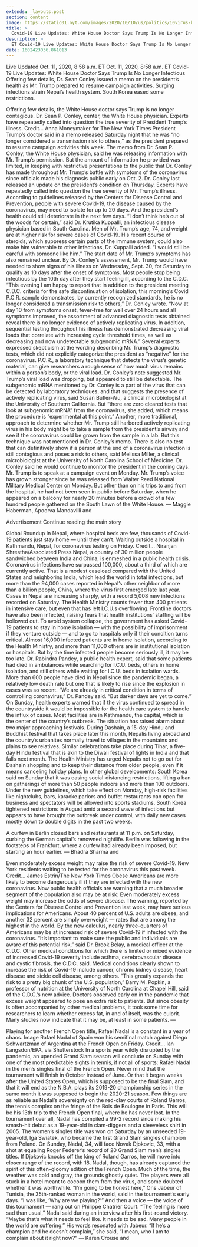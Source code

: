 ```yaml
--- 
extends: _layouts.post 
section: content 
image: https://static01.nyt.com/images/2020/10/10/us/politics/10virus-brief-doc/10elections-brief-doc-facebookJumbo.jpg 
title: > 
  Covid-19 Live Updates: White House Doctor Says Trump Is No Longer Infectious 
description: > 
  ET Covid-19 Live Updates: White House Doctor Says Trump Is No Longer Infectious Offering few details, Dr. Sean Conley issued a memo on the president’s health as Mr. Trump prepared to resume campaign activities.The memo from Dr. Sean P. Conley, the White House physician, said he was releasing information with Mr. Trump’s permission.“I would still be careful with someone like him.” The start date of Mr. Trump’s symptoms has also remained unclear.sample demonstrates, by currently recognized standards, he is no longer considered a transmission risk to others,” Dr. Conley wrote.Mr. Trump’s voice has grown stronger since he was released from Walter Reed National Military Medical Center on Monday. 
date: 1602423036.861013 
--- 
```

Live Updated Oct. 11, 2020, 8:58 a.m. ET Oct. 11, 2020, 8:58 a.m. ET Covid-19 Live Updates: White House Doctor Says Trump Is No Longer Infectious Offering few details, Dr. Sean Conley issued a memo on the president’s health as Mr. Trump prepared to resume campaign activities. Surging infections strain Nepal’s health system. South Korea eased some restrictions.

Offering few details, the White House doctor says Trump is no longer contagious. Dr. Sean P. Conley, center, the White House physician. Experts have repeatedly called into question the true severity of President Trump’s illness. Credit... Anna Moneymaker for The New York Times President Trump’s doctor said in a memo released Saturday night that he was “no longer considered a transmission risk to others,” as the president prepared to resume campaign activities this week. The memo from Dr. Sean P. Conley, the White House physician, said he was releasing information with Mr. Trump’s permission. But the amount of information he provided was limited, in keeping with restrictive presentations to the public that Dr. Conley has made throughout Mr. Trump’s battle with symptoms of the coronavirus since officials made his diagnosis public early on Oct. 2. Dr. Conley last released an update on the president’s condition on Thursday. Experts have repeatedly called into question the true severity of Mr. Trump’s illness. According to guidelines released by the Centers for Disease Control and Prevention, people with severe Covid-19, the disease caused by the coronavirus, may need to isolate for up to 20 days. And the president’s health could still deteriorate in the next few days. “I don’t think he’s out of the woods for certain,” said Dr. Krutika Kuppalli, an infectious disease physician based in South Carolina. Men of Mr. Trump’s age, 74, and weight are at higher risk for severe cases of Covid-19. His recent course of steroids, which suppress certain parts of the immune system, could also make him vulnerable to other infections, Dr. Kuppalli added. “I would still be careful with someone like him.” The start date of Mr. Trump’s symptoms has also remained unclear. By Dr. Conley’s assessment, Mr. Trump would have needed to show signs of his illness on Wednesday, Sept. 30, for Saturday to qualify as 10 days after the onset of symptoms. Most people stop being infectious by the 10th day after they start feeling ill, according to the C.D.C. “This evening I am happy to report that in addition to the president meeting C.D.C. criteria for the safe discontinuation of isolation, this morning’s Covid P.C.R. sample demonstrates, by currently recognized standards, he is no longer considered a transmission risk to others,” Dr. Conley wrote. “Now at day 10 from symptoms onset, fever-free for well over 24 hours and all symptoms improved, the assortment of advanced diagnostic tests obtained reveal there is no longer evidence of actively replicating virus. In addition, sequential testing throughout his illness has demonstrated decreasing viral loads that correlate with increasing cycle threshold times, as well as decreasing and now undetectable subgenomic mRNA.” Several experts expressed skepticism at the wording describing Mr. Trump’s diagnostic tests, which did not explicitly categorize the president as “negative” for the coronavirus. P.C.R., a laboratory technique that detects the virus’s genetic material, can give researchers a rough sense of how much virus remains within a person’s body, or the viral load. Dr. Conley’s note suggested Mr. Trump’s viral load was dropping, but appeared to still be detectable. The subgenomic mRNA mentioned by Dr. Conley is a part of the virus that can be detected by laboratory techniques, and that suggests the presence of actively replicating virus, said Susan Butler-Wu, a clinical microbiologist at the University of Southern California. But “there are zero cleared tests that look at subgenomic mRNA” from the coronavirus, she added, which means the procedure is “experimental at this point.” Another, more traditional, approach to determine whether Mr. Trump still harbored actively replicating virus in his body might be to take a sample from the president’s airway and see if the coronavirus could be grown from the sample in a lab. But this technique was not mentioned in Dr. Conley’s memo. There is also no test that can definitively show if a person at the end of a coronavirus infection is still contagious and poses a risk to others, said Melissa Miller, a clinical microbiologist at the University of North Carolina School of Medicine. Dr. Conley said he would continue to monitor the president in the coming days. Mr. Trump is to speak at a campaign event on Monday. Mr. Trump’s voice has grown stronger since he was released from Walter Reed National Military Medical Center on Monday. But other than on his trips to and from the hospital, he had not been seen in public before Saturday, when he appeared on a balcony for nearly 20 minutes before a crowd of a few hundred people gathered on the South Lawn of the White House. — Maggie Haberman, Apoorva Mandavilli and

Advertisement Continue reading the main story

Global Roundup In Nepal, where hospital beds are few, thousands of Covid-19 patients just stay home — until they can’t. Waiting outside a hospital in Kathmandu, Nepal, for coronavirus testing on Friday. Credit... Niranjan Shrestha/Associated Press Nepal, a country of 30 million people sandwiched between India and China, is enmeshed in a public health crisis. Coronavirus infections have surpassed 100,000, about a third of which are currently active. That is a modest caseload compared with the United States and neighboring India, which lead the world in total infections, but more than the 94,000 cases reported in Nepal’s other neighbor of more than a billion people, China, where the virus first emerged late last year. Cases in Nepal are increasing sharply, with a record 5,008 new infections recorded on Saturday. The Health Ministry counts fewer than 400 patients in intensive care, but even that has left I.C.U.s overflowing. Frontline doctors have also been infected, raising fears that health institutions’ staffing will be hollowed out. To avoid system collapse, the government has asked Covid-19 patients to stay in home isolation — with the possibility of imprisonment if they venture outside — and to go to hospitals only if their condition turns critical. Almost 16,000 infected patients are in home isolation, according to the Health Ministry, and more than 11,000 others are in institutional isolation or hospitals. But by the time infected people become seriously ill, it may be too late. Dr. Rabindra Pandey, a public health expert, said that some patients had died in ambulances while searching for I.C.U. beds, others in home isolation, and still others while waiting for I.C.U. beds in isolation wards. More than 600 people have died in Nepal since the pandemic began, a relatively low death rate but one that is likely to rise since the explosion in cases was so recent. “We are already in critical condition in terms of controlling coronavirus,” Dr. Pandey said. “But darker days are yet to come.” On Sunday, health experts warned that if the virus continued to spread in the countryside it would be impossible for the health care system to handle the influx of cases. Most facilities are in Kathmandu, the capital, which is the center of the country’s outbreak. The situation has raised alarm about two major approaching festivals. During Dashain, a 15-day Hindu and Buddhist festival that takes place later this month, Nepalis living abroad and the country’s urbanites normally travel to villages in the mountains and plains to see relatives. Similar celebrations take place during Tihar, a five-day Hindu festival that is akin to the Diwali festival of lights in India and that falls next month. The Health Ministry has urged Nepalis not to go out for Dashain shopping and to keep their distance from older people, even if it means canceling holiday plans. In other global developments: South Korea said on Sunday that it was easing social-distancing restrictions, lifting a ban on gatherings of more than 50 people indoors and more than 100 outdoors. Under the new guidelines, which take effect on Monday, high-risk facilities like nightclubs, bars, karaoke parlors and buffet restaurants can open for business and spectators will be allowed into sports stadiums. South Korea tightened restrictions in August amid a second wave of infections but appears to have brought the outbreak under control, with daily new cases mostly down to double digits in the past two weeks.

A curfew in Berlin closed bars and restaurants at 11 p.m. on Saturday, curbing the German capital’s renowned nightlife. Berlin was following in the footsteps of Frankfurt, where a curfew had already been imposed, but starting an hour earlier. — Bhadra Sharma and

Even moderately excess weight may raise the risk of severe Covid-19. New York residents waiting to be tested for the coronavirus this past week. Credit... James Estrin/The New York Times Obese Americans are more likely to become dangerously ill if they are infected with the new coronavirus. Now public health officials are warning that a much broader segment of the population also may be at risk: Even moderately excess weight may increase the odds of severe disease. The warning, reported by the Centers for Disease Control and Prevention last week, may have serious implications for Americans. About 40 percent of U.S. adults are obese, and another 32 percent are simply overweight — rates that are among the highest in the world. By the new calculus, nearly three-quarters of Americans may be at increased risk of severe Covid-19 if infected with the coronavirus. “It’s important to make sure the public and individuals are aware of this potential risk,” said Dr. Brook Belay, a medical officer at the C.D.C. Other medical conditions for which there is limited or mixed evidence of increased Covid-19 severity include asthma, cerebrovascular disease and cystic fibrosis, the C.D.C. said. Medical conditions clearly shown to increase the risk of Covid-19 include cancer, chronic kidney disease, heart disease and sickle cell disease, among others. “This greatly expands the risk to a pretty big chunk of the U.S. population,” Barry M. Popkin, a professor of nutrition at the University of North Carolina at Chapel Hill, said of the C.D.C.’s new advice. Doctors observed early on in the pandemic that excess weight appeared to pose an extra risk to patients. But since obesity is often accompanied by other medical problems, it took some time for researchers to learn whether excess fat, in and of itself, was the culprit. Many studies now indicate that it may be, at least in some patients. —

Playing for another French Open title, Rafael Nadal is a constant in a year of chaos. Image Rafael Nadal of Spain won his semifinal match against Diego Schwartzman of Argentina at the French Open on Friday. Credit... Ian Langsdon/EPA, via Shutterstock In a sports year wildly disrupted by the pandemic, an upended Grand Slam season will conclude on Sunday with one of the most predictable sights in tennis, if not all of sports: Rafael Nadal in the men’s singles final of the French Open. Never mind that the tournament will finish in October instead of June. Or that it began weeks after the United States Open, which is supposed to be the final Slam, and that it will end as the N.B.A. plays its 2019-20 championship series in the same month it was supposed to begin the 2020-21 season. Few things are as reliable as Nadal’s sovereignty on the red-clay courts of Roland Garros, the tennis complex on the fringe of the Bois de Boulogne in Paris. This will be his 13th trip to the French Open final, where he has never lost. In the tournament over all, Nadal has compiled a 99-2 record since making his smash-hit debut as a 19-year-old in clam-diggers and a sleeveless shirt in 2005. The women’s singles title was won on Saturday by an unseeded 19-year-old, Iga Swiatek, who became the first Grand Slam singles champion from Poland. On Sunday, Nadal, 34, will face Novak Djokovic, 33, with a shot at equaling Roger Federer’s record of 20 Grand Slam men’s singles titles. If Djokovic knocks off the king of Roland Garros, he will move into closer range of the record, with 18. Nadal, though, has already captured the spirit of this often-gloomy edition of the French Open. Much of the time, the weather was cold and gray, the grounds ghostly quiet. The players were all stuck in a hotel meant to cocoon them from the virus, and some doubted whether it was worthwhile. “I’m going to be honest here,” Ons Jabeur of Tunisia, the 35th-ranked woman in the world, said in the tournament’s early days. “I was like, ‘Why are we playing?’” And then a voice — the voice of this tournament — rang out on Philippe Chatrier Court. “The feeling is more sad than usual,” Nadal said during an interview after his first-round victory. “Maybe that’s what it needs to feel like. It needs to be sad. Many people in the world are suffering.” His words resonated with Jabeur. “If he’s a champion and he doesn’t complain,” she said, “I mean, who I am to complain about it right now?” — Karen Crouse and